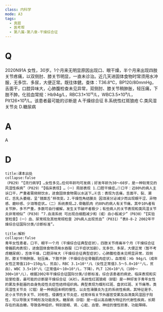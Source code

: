 ```yaml
---
class: 内科学
mode: A3
tags:
  - 真题
  - 医考帮
  - 第八篇-第八章-干燥综合征
---
```


# Q
2020N91A 女性，30岁。1个月来无明显原因出现口、眼干燥，半个月来出现四肢关节疼痛，以双侧肘、膝关节明显，一直未诊治。近几天进固体食物时常须用水冲服，无多饮、多尿，大便正常。既往体健。查体：T36.8℃，BP120/80mmHg，舌面干，口腔异味大，心肺腹检查未见异常，双侧肘、膝关节稍肿胀，轻压痛，下肢不肿。化验血常规：Hb94g/L，RBC3.1×10¹²/L，WBC3.5×10⁹/L，Plt126×10⁹/L。该患者最可能的诊断是
A.干燥综合征
B.系统性红斑狼疮
C.类风湿关节炎
D.糖尿病

# A
A
# D
```ad-note
title:课本出处
collapse:false
（P829）“【流行病学】…女性多见…任何年龄均可发病；好发年龄为30～60岁，是一种较常见的风湿性疾病”（P829）“【临床表现】…（一）局部表现 1.口腔干燥症…①口干：近80%的病人主诉口干，严重者需频频饮水，进食固体食物需以水送下…④舌：表现为舌痛，舌面干、裂、潮红，舌乳头萎缩，呈‘镜面舌’样改变。2.干燥性角结膜炎 因泪液分泌减少而出现眼干涩、异物感、磨砂感、少泪等症状…（二）系统表现…2.骨骼肌肉 约80%的病人有关节痛，其中10%者有关节肿，多不严重，多数可自行缓解，发生关节破坏者极少；有些病人的关节表现和类风湿关节炎非常相似”（P830）“7.血液系统 可出现白细胞减少和（或）血小板减少”（P830）“【实验室检查】（一）血、尿常规及其他常规检查 20%病人出现贫血”（P831）“表8-8-2 2002年干燥综合征国际分类/诊断标准”。
```

```ad-summary
title:解析
collapse:false
青年女性患者，口干、眼干一个月（干燥综合征典型症状），四肢关节疼痛半个月（干燥综合征骨骼肌肉表现），进食固体食物须用水吞服（口干症状加剧），无多饮、多尿，大便正常（暂不考虑糖尿病），舌体干燥，口腔异味大（干燥综合征典型症状），心肺腹检查未见明显异常，双侧肘、膝关节稍肿胀、轻压痛，下肢不肿（干燥综合征骨骼肌肉症状）。血常规：Hb 94g/L（成年女性正常值110～150g/L，贫血），RBC 3.1×10¹²/L（女性正常值3.5～5.0×10¹²/L，贫血），WBC 3.5×10⁹/L（正常值4～10×10⁹/L，下降），PLT 126×10⁹/L（100～300×10⁹/L），根据2002年干燥综合征国际分类/诊断标准，综合该患者的病史、临床表现和实验室检查，最可能的诊断是干燥综合征（A对）。系统性红斑狼疮（B错）是一种好发于青年女性的累及多脏器的自身免疫性炎症性结缔组织病。典型表现为蝶形红斑、盘状红斑、关节痛等。类风湿性关节炎（C错）是一种病因未明的慢性、以炎性滑膜炎为主的系统性疾病，其特征是手、足小关节的多关节、对称性、侵袭性关节炎症，经常伴有关节外器官受累及血清类风湿因子阳性，可以导致关节畸形及功能丧失。糖尿病（D错）是一组以高血糖为特征的代谢性疾病，长期存在的高血糖，导致各种组织，特别是眼、肾、心脏、血管、神经的慢性损害、功能障碍。
```


